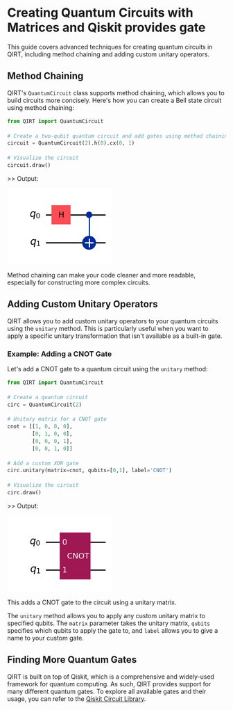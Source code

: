 # Creating Quantum Circuits with Matrices and Qiskit provides gate

This guide covers advanced techniques for creating quantum circuits in QIRT, including method chaining and adding custom unitary operators.

## Method Chaining

QIRT's `QuantumCircuit` class supports method chaining, which allows you to build circuits more concisely. Here's how you can create a Bell state circuit using method chaining:

```python
from QIRT import QuantumCircuit

# Create a two-qubit quantum circuit and add gates using method chaining
circuit = QuantumCircuit(2).h(0).cx(0, 1)

# Visualize the circuit
circuit.draw()
```

\>> Output:

![bell_state_circ](./imgs/bell_state_circ.png)

Method chaining can make your code cleaner and more readable, especially for constructing more complex circuits.

## Adding Custom Unitary Operators

QIRT allows you to add custom unitary operators to your quantum circuits using the `unitary` method. This is particularly useful when you want to apply a specific unitary transformation that isn't available as a built-in gate.

### Example: Adding a CNOT Gate

Let's add a CNOT gate to a quantum circuit using the `unitary` method:

```python
from QIRT import QuantumCircuit

# Create a quantum circuit
circ = QuantumCircuit(2)

# Unitary matrix for a CNOT gate
cnot = [[1, 0, 0, 0],
        [0, 1, 0, 0],
        [0, 0, 0, 1],
        [0, 0, 1, 0]]

# Add a custom XOR gate
circ.unitary(matrix=cnot, qubits=[0,1], label='CNOT')

# Visualize the circuit
circ.draw()
```

\>> Output:

![unitary_demo](./imgs/unitary_demo.png)

This adds a CNOT gate to the circuit using a unitary matrix.

The `unitary` method allows you to apply any custom unitary matrix to specified qubits. The `matrix` parameter takes the unitary matrix, `qubits` specifies which qubits to apply the gate to, and `label` allows you to give a name to your custom gate.

## Finding More Quantum Gates

QIRT is built on top of Qiskit, which is a comprehensive and widely-used framework for quantum computing. As such, QIRT provides support for many different quantum gates. To explore all available gates and their usage, you can refer to the [Qiskit Circuit Library](https://docs.quantum.ibm.com/api/qiskit/circuit_library).
